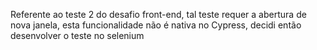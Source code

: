 Referente ao teste 2 do desafio front-end, tal teste requer a abertura de nova janela, esta funcionalidade não é nativa no Cypress, decidi então desenvolver o teste no selenium
